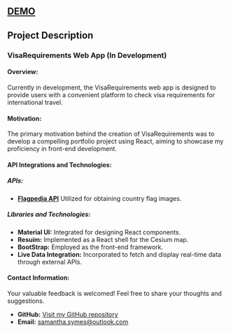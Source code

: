 ## [DEMO](https://samsymes.github.io/visaVista/)


## Project Description
### VisaRequirements Web App (In Development)

#### Overview:
Currently in development, the VisaRequirements web app is designed to provide users with a convenient platform to check visa requirements for international travel.

#### Motivation:
The primary motivation behind the creation of VisaRequirements was to develop a compelling portfolio project using React, aiming to showcase my proficiency in front-end development.

#### API Integrations and Technologies:

##### APIs:
- **[Flagpedia API](https://flagpedia.net/download/api)**
 Utilized for obtaining country flag images. 
##### Libraries and Technologies:
- **Material UI:** Integrated for designing React components.
- **Resuim:** Implemented as a React shell for the Cesium map.
- **BootStrap:** Employed as the front-end framework.
- **Live Data Integration:** Incorporated to fetch and display real-time data through external APIs.

#### Contact Information:
Your valuable feedback is welcomed! Feel free to share your thoughts and suggestions.

- **GitHub:** [Visit my GitHub repository](https://github.com/samsymes/VisaVista)
- **Email:** samantha.symes@outlook.com
